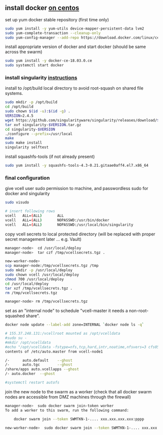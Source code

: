 ## install docker [on centos](https://docs.docker.com/install/linux/docker-ce/centos/#install-docker-ce-1)

set up yum docker stable repository (first time only)

```bash
sudo yum install -y yum-utils device-mapper-persistent-data lvm2
sudo yum-complete-transaction --cleanup-only
sudo yum-config-manager --add-repo https://download.docker.com/linux/centos/docker-ce.repo
```

install appropriate version of docker and start docker (should be same across the swarm)

```bash
sudo yum install -y docker-ce-18.03.0.ce
sudo systemctl start docker
```


### install singularity [instructions](https://singularity.lbl.gov/install-linux)
install to /opt/build local directory to avoid root-squash on shared file systems.

```bash
sudo mkdir -p /opt/build
cd /opt/build
sudo chown $(id -u):$(id -g) .
VERSION=2.4.5
wget https://github.com/singularityware/singularity/releases/download/$VERSION/singularity-$VERSION.tar.gz
tar xvf singularity-$VERSION.tar.gz
cd singularity-$VERSION
./configure --prefix=/usr/local
make
sudo make install
singularity selftest
```

install squashfs-tools (if not already present)

```bash
sudo yum install -y squashfs-tools-4.3-0.21.gitaae0aff4.el7.x86_64
```

### final configuration
give vcell user sudo permission to machine, and passwordless sudo for docker and singularity

```bash
sudo visudo

# insert following rows
vcell   ALL=(ALL)       ALL
vcell   ALL=(ALL)       NOPASSWD:/usr/bin/docker
vcell   ALL=(ALL)       NOPASSWD:/usr/local/bin/singularity
```

copy vcell secrets to local protected directory (will be replaced with proper secret management later ... e.g. Vault)

```bash
manager-node>  cd /usr/local/deploy
manager-node>  tar czf /tmp/vcellsecrets.tgz .

new-worker-node> 
scp manager-node:/tmp/vcellsecrets.tgz /tmp
sudo mkdir -p /usr/local/deploy
sudo chown vcell /usr/local/deploy
chmod 700 /usr/local/deploy
cd /usr/local/deploy
tar xzf /tmp/vcellsecrets.tgz .
rm /tmp/vcellsecrets.tgz

manager-node> rm /tmp/vcellsecrets.tgz
```

set as an "internal node" to schedule "vcell-master it needs a non-root-squashed share".  

```bash
docker node update --label-add zone=INTERNAL `docker node ls -q`

# 155.37.248.131:/vcellroot mounted as /opt/vcelldata 
#sudo su -
#mkdir /opt/vcelldata
#echo "/opt/vcelldata -fstype=nfs,tcp,hard,intr,noatime,nfsvers=3 cfs05:/vcellroot" > /etc/auto.docker
contents of /etc/auto.master from vcell-node1

/-      auto.default    --ghost
/-      auto.tgc        --ghost
/share/apps auto.vcellapps --ghost
/- auto.docker  --ghost

#systemctl restart autofs
```


join the new node to the swarm as a worker (check that all docker swarm nodes are accessible from DMZ machines through the firewall)

```bash
manager-node>  sudo docker swarm join-token worker
To add a worker to this swarm, run the following command:

    docker swarm join --token SWMTKN-1-.... xxx.xxx.xxx.xxx:pppp

new-worker-node>  sudo docker swarm join --token SWMTKN-1-.... xxx.xxx.xxx.xxx:pppp
```


